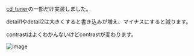 [cd_tuner](https://github.com/hako-mikan/sd-webui-cd-tuner)の一部だけ実装しました。

detail1やdetail2は大きくすると書き込みが増え、マイナスにすると減ります。

contrastはよくわかんないけどcontrastが変わります。

![image](https://github.com/laksjdjf/cgem156-ComfyUI/assets/22386664/e773e719-d9dc-4104-8c70-607e65d24325)
